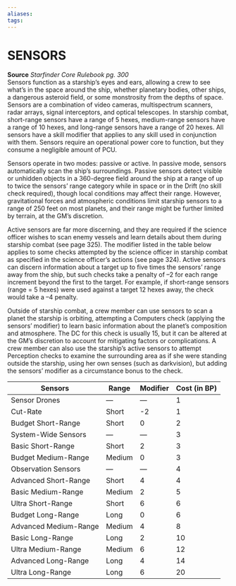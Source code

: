 ```yaml
---
aliases: 
tags: 
---
```

# SENSORS

**Source** _Starfinder Core Rulebook pg. 300_  
Sensors function as a starship’s eyes and ears, allowing a crew to see what’s in the space around the ship, whether planetary bodies, other ships, a dangerous asteroid field, or some monstrosity from the depths of space. Sensors are a combination of video cameras, multispectrum scanners, radar arrays, signal interceptors, and optical telescopes. In starship combat, short-range sensors have a range of 5 hexes, medium-range sensors have a range of 10 hexes, and long-range sensors have a range of 20 hexes. All sensors have a skill modifier that applies to any skill used in conjunction with them. Sensors require an operational power core to function, but they consume a negligible amount of PCU.  
  
Sensors operate in two modes: passive or active. In passive mode, sensors automatically scan the ship’s surroundings. Passive sensors detect visible or unhidden objects in a 360-degree field around the ship at a range of up to twice the sensors’ range category while in space or in the Drift (no skill check required), though local conditions may affect their range. However, gravitational forces and atmospheric conditions limit starship sensors to a range of 250 feet on most planets, and their range might be further limited by terrain, at the GM’s discretion.  
  
Active sensors are far more discerning, and they are required if the science officer wishes to scan enemy vessels and learn details about them during starship combat (see page 325). The modifier listed in the table below applies to some checks attempted by the science officer in starship combat as specified in the science officer’s actions (see page 324). Active sensors can discern information about a target up to five times the sensors’ range away from the ship, but such checks take a penalty of –2 for each range increment beyond the first to the target. For example, if short-range sensors (range = 5 hexes) were used against a target 12 hexes away, the check would take a –4 penalty.  
  
Outside of starship combat, a crew member can use sensors to scan a planet the starship is orbiting, attempting a Computers check (applying the sensors’ modifier) to learn basic information about the planet’s composition and atmosphere. The DC for this check is usually 15, but it can be altered at the GM’s discretion to account for mitigating factors or complications. A crew member can also use the starship’s active sensors to attempt Perception checks to examine the surrounding area as if she were standing outside the starship, using her own senses (such as darkvision), but adding the sensors’ modifier as a circumstance bonus to the check.

  

| Sensors               | Range  | Modifier | Cost (in BP) |
| --------------------- | ------ | -------- | ------------ |
| Sensor Drones         | —      | —        | 1            |
| Cut-Rate              | Short  | -2       | 1            |
| Budget Short-Range    | Short  | 0        | 2            |
| System-Wide Sensors   | —      | —        | 3            |
| Basic Short-Range     | Short  | 2        | 3            |
| Budget Medium-Range   | Medium | 0        | 3            |
| Observation Sensors   | —      | —        | 4            |
| Advanced Short-Range  | Short  | 4        | 4            |
| Basic Medium-Range    | Medium | 2        | 5            |
| Ultra Short-Range     | Short  | 6        | 6            |
| Budget Long-Range     | Long   | 0        | 6            |
| Advanced Medium-Range | Medium | 4        | 8            |
| Basic Long-Range      | Long   | 2        | 10           |
| Ultra Medium-Range    | Medium | 6        | 12           |
| Advanced Long-Range   | Long   | 4        | 14           |
| Ultra Long-Range      | Long   | 6        | 20           |
